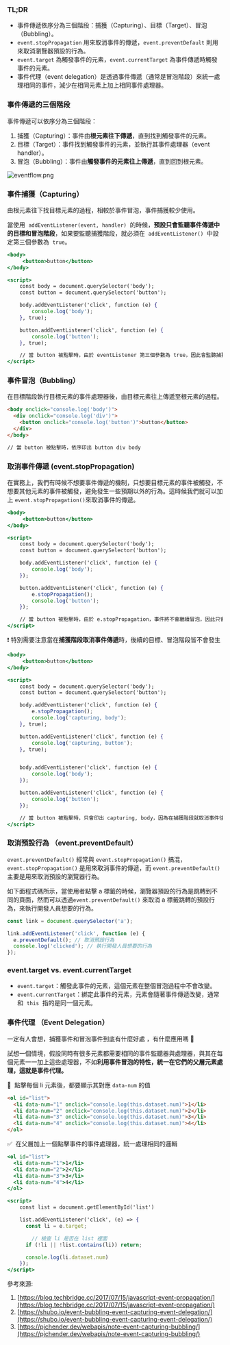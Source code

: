 ### TL;DR

- 事件傳遞依序分為三個階段：捕獲（Capturing）、目標（Target）、冒泡（Bubbling）。
- `event.stopPropagation` 用來取消事件的傳遞，`event.preventDefault` 則用來取消瀏覽器預設的行為。
- `event.target` 為觸發事件的元素，`event.currentTarget` 為事件傳遞時觸發事件的元素。
- 事件代理（event delegation）是透過事件傳遞（通常是冒泡階段）來統一處理相同的事件，減少在相同元素上加上相同事件處理器。

### 事件傳遞的三個階段

事件傳遞可以依序分為三個階段：

1. 捕獲（Capturing）：事件由**根元素往下傳遞**，直到找到觸發事件的元素。
2. 目標（Target）：事件找到觸發事件的元素，並執行其事件處理器（event handler）。
3. 冒泡（Bubbling）：事件由**觸發事件的元素往上傳遞**，直到回到根元素。

![eventflow.png](./eventflow.png)

### 事件捕獲（Capturing）

由根元素往下找目標元素的過程，相較於事件冒泡，事件捕獲較少使用。

當使用  `addEventListener(event, handler)`  的時候，**預設只會監聽事件傳遞中的目標和冒泡階段**，如果要監聽捕獲階段，就必須在  `addEventListener()`  中設定第三個參數為  `true`。

```jsx
<body>
	 <button>button</button>
</body>

<script>
	const body = document.querySelector('body');
	const button = document.querySelector('button');

	body.addEventListener('click', function (e) {
		console.log('body');
	}, true);

	button.addEventListener('click', function (e) {
		console.log('button');
	}, true);

	// 當 button 被點擊時，由於 eventListener 第三個參數為 true，因此會監聽捕獲階段的事件，因此依序印出 body, button
</script>
```

### 事件冒泡（Bubbling）

在目標階段執行目標元素的事件處理器後，由目標元素往上傳遞至根元素的過程。

```html
<body onclick="console.log('body')">
  <div onclick="console.log('div')">
    <button onclick="console.log('button')">button</button>
  </div>
</body>

// 當 button 被點擊時，依序印出 button div body
```

### 取消事件傳遞 (event.stopPropagation)

在實務上，我們有時候不想要事件傳遞的機制，只想要目標元素的事件被觸發，不想要其他元素的事件被觸發，避免發生一些預期以外的行為。這時候我們就可以加上 `event.stopPropagation()`來取消事件的傳遞。

```jsx
<body>
	 <button>button</button>
</body>

<script>
	const body = document.querySelector('body');
	const button = document.querySelector('button');

	body.addEventListener('click', function (e) {
		console.log('body');
	});

	button.addEventListener('click', function (e) {
		e.stopPropagation();
		console.log('button');
	});

	// 當 button 被點擊時，由於 e.stopPropagation，事件將不會繼續冒泡，因此只會印出 button
</script>
```

❗️ 特別需要注意當在**捕獲階段取消事件傳遞**時，後續的目標、冒泡階段皆不會發生

```jsx
<body>
	 <button>button</button>
</body>

<script>
	const body = document.querySelector('body');
	const button = document.querySelector('button');

	body.addEventListener('click', function (e) {
		e.stopPropagation();
		console.log('capturing, body');
	}, true);

	button.addEventListener('click', function (e) {
		console.log('capturing, button');
	}, true);


	body.addEventListener('click', function (e) {
		console.log('body');
	});

	button.addEventListener('click', function (e) {
		console.log('button');
	});

	// 當 button 被點擊時，只會印出 capturing, body，因為在捕獲階段就取消事件往下繼續傳遞
</script>
```

### 取消預設行為 （event.preventDefault）

`event.preventDefault()` 經常與 `event.stopPropagation()` 搞混，`event.stopPropagation()` 是用來取消事件的傳遞，而 `event.preventDefault()` 主要是用來取消預設的瀏覽器行為。

如下面程式碼所示，當使用者點擊 a 標籤的時候，瀏覽器預設的行為是跳轉到不同的頁面，然而可以透過`event.preventDefault()` 來取消 a 標籤跳轉的預設行為，來執行開發人員想要的行為。

```jsx
const link = document.querySelector('a');

link.addEventListener('click', function (e) {
  e.preventDefault(); // 取消預設行為
  console.log('clicked'); // 執行開發人員想要的行為
});
```

### event.target vs. event.currentTarget

- `event.target`：觸發此事件的元素，這個元素在整個冒泡過程中不會改變。
- `event.currentTarget`：綁定此事件的元素，元素會隨著事件傳遞改變，通常和  `this`  指的是同一個元素。

### 事件代理 （Event Delegation）

一定有人會想，捕獲事件和冒泡事件到底有什麼好處 ，有什麼應用嗎 🤔

試想一個情境，假設同時有很多元素都需要相同的事件監聽器與處理器，與其在每個元素一一加上這些處理器，不如**利用事件冒泡的特性，統一在它們的父層元素處理，**這就是事件代理**。**

💩  點擊每個 li 元素後，都要顯示其對應 `data-num` 的值

```html
<ol id="list">
  <li data-num="1" onclick="console.log(this.dataset.num)">1</li>
  <li data-num="2" onclick="console.log(this.dataset.num)">2</li>
  <li data-num="3" onclick="console.log(this.dataset.num)">3</li>
  <li data-num="4" onclick="console.log(this.dataset.num)">4</li>
</ol>
```

✅  在父層加上一個點擊事件的事件處理器，統一處理相同的邏輯

```jsx
<ol id="list">
  <li data-num="1">1</li>
  <li data-num="2">2</li>
  <li data-num="3">3</li>
  <li data-num="4">4</li>
</ol>

<script>
	const list = document.getElementById('list')

	list.addEventListener('click', (e) => {
	  const li = e.target;

		// 檢查 li 是否在 list 裡面
	  if (!li || !list.contains(li)) return;

	  console.log(li.dataset.num)
	});
</script>
```

參考來源:

1. [https://blog.techbridge.cc/2017/07/15/javascript-event-propagation/](https://blog.techbridge.cc/2017/07/15/javascript-event-propagation/)
2. [https://shubo.io/event-bubbling-event-capturing-event-delegation/](https://shubo.io/event-bubbling-event-capturing-event-delegation/)
3. [https://pjchender.dev/webapis/note-event-capturing-bubbling/](https://pjchender.dev/webapis/note-event-capturing-bubbling/)
